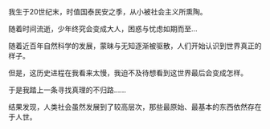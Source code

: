 我生于20世纪末，时值国泰民安之季，从小被社会主义所熏陶。

随着时间流逝，少年终究会变成大人，困惑与忧虑如期而至…

随着近百年自然科学的发展，蒙昧与无知逐渐被驱散，人们开始认识到世界真正的样子。

但是，这历史进程在我看来太慢，我迫不及待想看到这世界最后会变成怎样。

于是我踏上一条寻找真理的不归路……

结果发现，人类社会虽然发展到了较高层次，那些最原始、最基本的东西依然存在于人世。